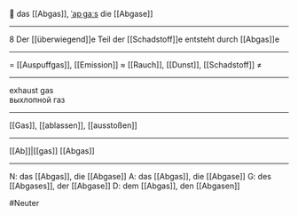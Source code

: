 💨 das [[Abgas]], [ˈapˌɡaːs](https://youglish.com/pronounce/Abgas/german)
die [[Abgase]]

---
8 Der [[überwiegend]]e Teil der [[Schadstoff]]e entsteht durch [[Abgas]]e

---
= [[Auspuffgas]], [[Emission]]
≈ [[Rauch]], [[Dunst]], [[Schadstoff]]
≠

---
exhaust gas  
выхлопной газ

---
[[Gas]], [[ablassen]], [[ausstoßen]]

---
[[Ab]]|[[gas]]
[[Abgas]]


---
N: das [[Abgas]], die [[Abgase]]
A: das [[Abgas]], die [[Abgase]]
G: des [[Abgases]], der [[Abgase]]
D: dem [[Abgas]], den [[Abgasen]]

#Neuter 

